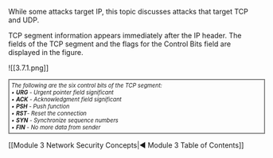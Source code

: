 While some attacks target IP, this topic discusses attacks that target TCP and UDP.

TCP segment information appears immediately after the IP header. The fields of the TCP segment and the flags for the Control Bits field are displayed in the figure.

![[3.7.1.png]]
<div style="width: 100%; font-style: italic; font-size: .8em; border: solid grey 2px; padding: 4px;">
The following are the six control bits of the TCP segment:
<br/>• <b>URG</b> - Urgent pointer field significant
<br/>• <b>ACK</b> - Acknowledgment field significant
<br/>• <b>PSH</b> - Push function
<br/>• <b>RST</b>- Reset the connection
<br/>• <b>SYN</b> - Synchronize sequence numbers
<br/>• <b>FIN</b> - No more data from sender
</div>


[[Module 3 Network Security Concepts|◀ Module 3 Table of Contents]]
